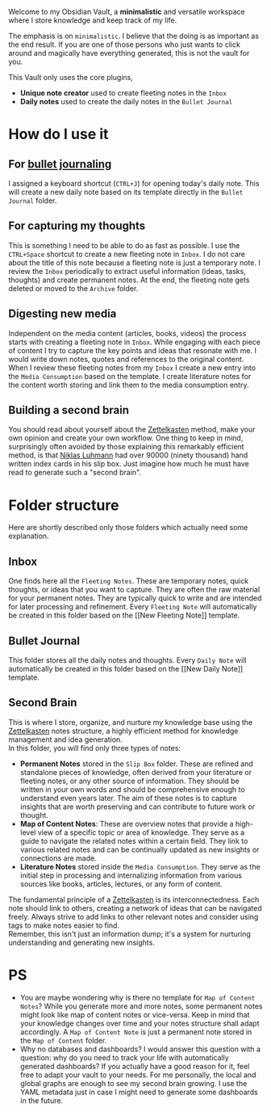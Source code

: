 Welcome to my Obsidian Vault, a **minimalistic** and versatile workspace where I store knowledge and keep track of my life.

The emphasis is on `minimalistic`. I believe that the doing is as important as the end result. 
If you are one of those persons who just wants to click around and magically have everything generated, this is not the vault for you.

This Vault only uses the core plugins, 

* **Unique note creator** used to create fleeting notes in the `Inbox`
* **Daily notes** used to create the daily notes in the `Bullet Journal`

# How do I use it

## For [bullet journaling](https://en.wikipedia.org/wiki/Bullet_journal)

I assigned a keyboard shortcut (`CTRL+J`) for opening today's daily note. This will create a new daily note based on its template directly in the `Bullet Journal` folder.

## For capturing my thoughts

This is something I need to be able to do as fast as possible. I use the `CTRL+Space` shortcut to create a new fleeting note in `Inbox`. I do not care about the title of this note because a fleeting note is just a temporary note. I review the `Inbox`  periodically to extract useful information (ideas, tasks, thoughts) and create permanent notes. At the end, the fleeting note gets deleted or moved to the `Archive` folder.

## Digesting new media

Independent on the media content (articles, books, videos) the process starts with creating a fleeting note in ``Inbox``. While engaging with each piece of content I try to capture the key points and ideas that resonate with me. I would write down notes, quotes and references to the original content.
When I review these fleeting notes from my `Inbox` I create a new entry into the `Media Consumption` based on the template. I create literature notes for the content worth storing and link them to the media consumption entry.


## Building a second brain

You should read about yourself about the [Zettelkasten](https://en.wikipedia.org/wiki/Zettelkasten) method, make your own opinion and create your own workflow. One thing to keep in mind, surprisingly often avoided by those explaining this remarkably efficient method, is that [Niklas Luhmann](https://en.wikipedia.org/wiki/Niklas_Luhmann) had over 90000 (ninety thousand) hand written index cards in his slip box. Just imagine how much he must have read to generate such a "second brain".

# Folder structure

Here are shortly described only those folders which actually need some explanation. 

## Inbox

One finds here all the ``Fleeting Notes``. These are temporary notes, quick thoughts, or ideas that you want to capture. They are often the raw material for your permanent notes. They are typically quick to write and are intended for later processing and refinement.
Every ``Fleeting Note`` will automatically be created in this folder based on the [[New Fleeting Note]] template.

## Bullet Journal

This folder stores all the daily notes and thoughts. Every ``Daily Note`` will automatically be created in this folder based on the [[New Daily Note]] template.

## Second Brain

This is where I store, organize, and nurture my knowledge base using the [Zettelkasten](https://en.wikipedia.org/wiki/Zettelkasten) notes structure, a highly efficient method for knowledge management and idea generation.  
In this folder, you will find only three types of notes: 
* **Permanent Notes** stored in the `Slip Box` folder. These are refined and standalone pieces of knowledge, often derived from your literature or fleeting notes, or any other source of information. They should be written in your own words and should be comprehensive enough to understand even years later. The aim of these notes is to capture insights that are worth preserving and can contribute to future work or thought.
* **Map of Content Notes**: These are overview notes that provide a high-level view of a specific topic or area of knowledge. They serve as a guide to navigate the related notes within a certain field. They link to various related notes and can be continually updated as new insights or connections are made. 
* **Literature Notes** stored inside the `Media Consumption`. They serve as the initial step in processing and internalizing information from various sources like books, articles, lectures, or any form of content.

The fundamental principle of a  [Zettelkasten](https://en.wikipedia.org/wiki/Zettelkasten) is its interconnectedness. Each note should link to others, creating a network of ideas that can be navigated freely. Always strive to add links to other relevant notes and consider using tags to make notes easier to find.  
Remember, this isn't just an information dump; it's a system for nurturing understanding and generating new insights.


# PS

* You are maybe wondering why is there no template for `Map of Content Notes`? While you generate more and more notes, some permanent notes might look like map of content notes or vice-versa. Keep in mind that your knowledge changes over time and your notes structure shall adapt accordingly. A `Map of Content Note` is just a permanent note stored in the `Map of Content` folder.
* Why no databases and dashboards? I would answer this question with a question: why do you need to track your life with automatically generated dashboards? If you actually have a good reason for it, feel free to adapt your vault to your needs. For me personally, the local and global graphs are enough to see my second brain growing. I use the YAML metadata just in case I might need to generate some dashboards in the future.